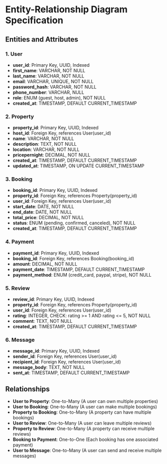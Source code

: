 # Entity-Relationship Diagram Specification

## Entities and Attributes

### 1. User
- **user_id**: Primary Key, UUID, Indexed
- **first_name**: VARCHAR, NOT NULL
- **last_name**: VARCHAR, NOT NULL
- **email**: VARCHAR, UNIQUE, NOT NULL
- **password_hash**: VARCHAR, NOT NULL
- **phone_number**: VARCHAR, NULL
- **role**: ENUM (guest, host, admin), NOT NULL
- **created_at**: TIMESTAMP, DEFAULT CURRENT_TIMESTAMP

### 2. Property
- **property_id**: Primary Key, UUID, Indexed
- **host_id**: Foreign Key, references User(user_id)
- **name**: VARCHAR, NOT NULL
- **description**: TEXT, NOT NULL
- **location**: VARCHAR, NOT NULL
- **pricepernight**: DECIMAL, NOT NULL
- **created_at**: TIMESTAMP, DEFAULT CURRENT_TIMESTAMP
- **updated_at**: TIMESTAMP, ON UPDATE CURRENT_TIMESTAMP

### 3. Booking
- **booking_id**: Primary Key, UUID, Indexed
- **property_id**: Foreign Key, references Property(property_id)
- **user_id**: Foreign Key, references User(user_id)
- **start_date**: DATE, NOT NULL
- **end_date**: DATE, NOT NULL
- **total_price**: DECIMAL, NOT NULL
- **status**: ENUM (pending, confirmed, canceled), NOT NULL
- **created_at**: TIMESTAMP, DEFAULT CURRENT_TIMESTAMP

### 4. Payment
- **payment_id**: Primary Key, UUID, Indexed
- **booking_id**: Foreign Key, references Booking(booking_id)
- **amount**: DECIMAL, NOT NULL
- **payment_date**: TIMESTAMP, DEFAULT CURRENT_TIMESTAMP
- **payment_method**: ENUM (credit_card, paypal, stripe), NOT NULL

### 5. Review
- **review_id**: Primary Key, UUID, Indexed
- **property_id**: Foreign Key, references Property(property_id)
- **user_id**: Foreign Key, references User(user_id)
- **rating**: INTEGER, CHECK: rating >= 1 AND rating <= 5, NOT NULL
- **comment**: TEXT, NOT NULL
- **created_at**: TIMESTAMP, DEFAULT CURRENT_TIMESTAMP

### 6. Message
- **message_id**: Primary Key, UUID, Indexed
- **sender_id**: Foreign Key, references User(user_id)
- **recipient_id**: Foreign Key, references User(user_id)
- **message_body**: TEXT, NOT NULL
- **sent_at**: TIMESTAMP, DEFAULT CURRENT_TIMESTAMP

## Relationships

- **User to Property**: One-to-Many (A user can own multiple properties)
- **User to Booking**: One-to-Many (A user can make multiple bookings)
- **Property to Booking**: One-to-Many (A property can have multiple bookings)
- **User to Review**: One-to-Many (A user can leave multiple reviews)
- **Property to Review**: One-to-Many (A property can receive multiple reviews)
- **Booking to Payment**: One-to-One (Each booking has one associated payment)
- **User to Message**: One-to-Many (A user can send and receive multiple messages)

